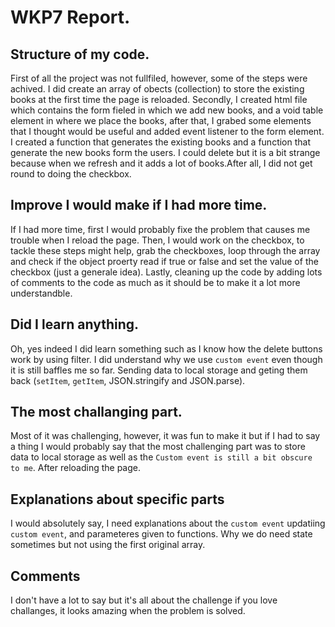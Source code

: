 # WKP7 Report.

## Structure of my code.
First of all the project was not fullfiled, however, some of the steps were achived. I did create an array of obects (collection) to store the existing books at the first time the page is reloaded. Secondly, I created html file which contains the form fieled in which we add new books, and a void table element in where we place the books, after that, I grabed some elements that I thought would be useful and added event listener to the form element. I created a function that generates the existing books and a function that generate the new books form the users. I could delete but it is a bit strange because when we refresh and it adds a lot of books.After all, I did not get round to doing the checkbox.

## Improve I would make if I had more time.
If I had more time, first I would probably fixe the problem that causes me trouble when I reload the page. Then, I would work on the checkbox, to tackle these steps might help, grab the checkboxes, loop through the array and check if the object proerty read if true or false and set the value of the checkbox (just a generale idea). Lastly, cleaning up the code by adding lots of comments to the code as much as it should be to make it a lot more understandble.

## Did I learn anything.

Oh, yes indeed I did learn something such as I know how the delete buttons work by using filter. I did understand why we use `custom event` even though it is still baffles me so far. Sending data to local storage and geting them back (`setItem`, `getItem`, JSON.stringify and JSON.parse).

## The most challanging part.

Most of it was challenging, however, it was fun to make it but if I had to say a thing I would probably say that the most challenging part was to store data to local storage as well as the `Custom event is still a bit obscure to me`. After reloading the page.

## Explanations about specific parts
I would absolutely say, I need explanations about the `custom event` updatiing `custom event`, and parameteres given to functions. Why we do need state sometimes but not using the first original array.

## Comments
I don't have a lot to say but it's all about the challenge if you love challanges, it looks amazing when the problem is solved.